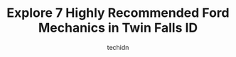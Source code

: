 ---
layout: ampstory
image: https://images.unsplash.com/photo-1608506876688-ab805ee6c2c6?ixlib=rb-4.0.3&ixid=MnwxMjA3fDB8MHxwaG90by1wYWdlfHx8fGVufDB8fHx8&auto=format&fit=crop&w=640&h=853&q=80
author: techidn
featured: false
description: When it comes to maintaining and repairing your vehicle in Twin Falls ID, USA, you deserve nothing but the best. Thats why the 7 best Ford Mechanic in the area are here to offer their exper
title: Explore 7 Highly Recommended Ford Mechanics in Twin Falls ID
cover:
   title: Explore 7 Highly Recommended Ford Mechanics in Twin Falls ID
   subtitle: Rickpate
   background: https://images.unsplash.com/photo-1608506876688-ab805ee6c2c6?ixlib=rb-4.0.3&ixid=MnwxMjA3fDB8MHxwaG90by1wYWdlfHx8fGVufDB8fHx8&auto=format&fit=crop&w=640&h=853&q=80

pages: 
 - layout: thirds
   top: <h1>#1 Addison Collision Repair</h1>
   bottom: "<p>They do very good work. They get five stars in how they communicate with you on how your repair is going.  They are super friendly from the time you walk in, to the consu</p>"
   background: https://www.knot35.com/toplist/wp-content/uploads/2023/06/best-ford-mechanic-1-in-twin-falls-id-1685841370.jpeg
   backgroundblur: true
 - layout: thirds
   top: <h1>#2 Master AutoTech</h1>
   bottom: "<p>169 Addison Ave W, Twin Falls, ID 83301, United States</p>"
   background: https://www.knot35.com/toplist/wp-content/uploads/2023/06/best-ford-mechanic-2-in-twin-falls-id-1685841371.png
   cta:
      link: https://www.knot35.com/toplist/explore-7-highly-recommended-ford-mechanics-in-twin-falls-id/
      text: Explore 7 Highly Recommended Ford Mechanics in Twin Falls ID
 - layout: thirds
   top: <h1>#3 Palmers Automotive Repair</h1>
   bottom: "<p>1811 Addison Ave E, Twin Falls, ID 83301, United States</p>"
   background: https://www.knot35.com/toplist/wp-content/uploads/2023/06/best-ford-mechanic-3-in-twin-falls-id-1685841373.jpeg
   cta:
      link: https://www.knot35.com/toplist/explore-7-highly-recommended-ford-mechanics-in-twin-falls-id/
      text: Explore 7 Highly Recommended Ford Mechanics in Twin Falls ID
 - layout: thirds
   top: <h1>#4 Bills Automotive & Muffl</h1>
   bottom: "<p>402 Main Ave. S, Twin Falls, ID 83301, United States</p>"
   background: https://images.unsplash.com/photo-1540457036297-448b6b99e91c?ixlib=rb-4.0.3&ixid=MnwxMjA3fDB8MHxwaG90by1wYWdlfHx8fGVufDB8fHx8&auto=format&fit=crop&w=640&h=853&q=80
   cta:
      link: https://www.knot35.com/toplist/explore-7-highly-recommended-ford-mechanics-in-twin-falls-id/
      text: Explore 7 Highly Recommended Ford Mechanics in Twin Falls ID
 - layout: thirds
   top: <h1>#5 Blue Lakes Auto Repair</h1>
   bottom: "<p>490 Washington St S, Twin Falls, ID 83301, United States</p>"
   background: https://images.unsplash.com/photo-1615749413727-825b59a857b5?ixlib=rb-4.0.3&ixid=MnwxMjA3fDB8MHxwaG90by1wYWdlfHx8fGVufDB8fHx8&auto=format&fit=crop&w=640&h=853&q=80
   cta:
      link: https://www.knot35.com/toplist/explore-7-highly-recommended-ford-mechanics-in-twin-falls-id/
      text: Explore 7 Highly Recommended Ford Mechanics in Twin Falls ID
 - layout: thirds
   top: <h1>#6 S & D Automotive</h1>
   bottom: "<p>139 Blue Lakes Blvd S, Twin Falls, ID 83301, United States</p>"
   background: https://images.unsplash.com/photo-1549241520-425e3dfc01cb?ixlib=rb-4.0.3&ixid=MnwxMjA3fDB8MHxwaG90by1wYWdlfHx8fGVufDB8fHx8&auto=format&fit=crop&w=640&h=853&q=80
   cta:
      link: https://www.knot35.com/toplist/explore-7-highly-recommended-ford-mechanics-in-twin-falls-id/
      text: Explore 7 Highly Recommended Ford Mechanics in Twin Falls ID
 - layout: thirds
   top: <h1>#7 Tillotson Car Care & Repair</h1>
   bottom: "<p>126 Locust St S, Twin Falls, ID 83301, United States</p>"
   background: https://images.unsplash.com/photo-1509114397022-ed747cca3f65?ixlib=rb-4.0.3&ixid=MnwxMjA3fDB8MHxwaG90by1wYWdlfHx8fGVufDB8fHx8&auto=format&fit=crop&w=640&h=853&q=80
   cta:
      link: https://www.knot35.com/toplist/explore-7-highly-recommended-ford-mechanics-in-twin-falls-id/
      text: Explore 7 Highly Recommended Ford Mechanics in Twin Falls ID
 - layout: thirds
   middle: Continue reading...
   background: https://images.unsplash.com/photo-1534312527009-56c7016453e6?ixlib=rb-4.0.3&ixid=MnwxMjA3fDB8MHxwaG90by1wYWdlfHx8fGVufDB8fHx8&auto=format&fit=crop&w=640&h=853&q=80
   cta:
      link: https://www.knot35.com/toplist/explore-7-highly-recommended-ford-mechanics-in-twin-falls-id/
      text: Explore 7 Highly Recommended Ford Mechanics in Twin Falls ID
      
---